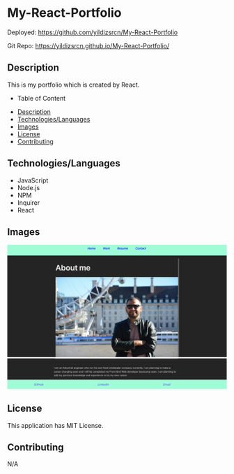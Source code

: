 # My-React-Portfolio

Deployed: https://github.com/yildizsrcn/My-React-Portfolio

Git Repo: https://yildizsrcn.github.io/My-React-Portfolio/


## Description

This is my portfolio which is created by React.

- Table of Content
 * [Description](#description)
 * [Technologies/Languages](#technologieslanguages)
 * [Images](#images)
 * [License](#license)
 * [Contributing](#contributing)
 

## Technologies/Languages

* JavaScript
* Node.js
* NPM
* Inquirer
* React

## Images

![Alt text](myportfolio/src/assets/readmeimage1.png)
![Alt text](myportfolio/src/assets/readmeimage2.png)

## License

This application has MIT License.

## Contributing

N/A